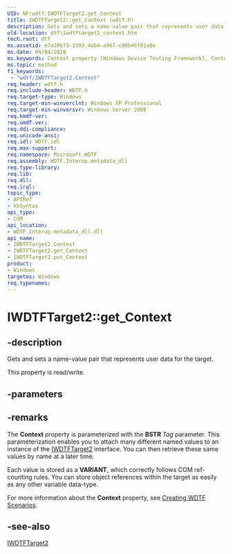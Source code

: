 ```yaml
---
UID: NF:wdtf.IWDTFTarget2.get_Context
title: IWDTFTarget2::get_Context (wdtf.h)
description: Gets and sets a name-value pair that represents user data for the target.
old-location: dtf\iwdtftarget2_context.htm
tech.root: dtf
ms.assetid: e7a19b73-3393-4ab4-a967-c00b46f81a9e
ms.date: 04/04/2018
ms.keywords: Context property [Windows Device Testing Framework], Context property [Windows Device Testing Framework],IWDTFTarget2 interface, IWDTFTarget2 interface [Windows Device Testing Framework],Context property, IWDTFTarget2.Context, IWDTFTarget2.get_Context, IWDTFTarget2::Context, IWDTFTarget2::get_Context, IWDTFTarget2::put_Context, Microsoft.WDTF.IWDTFTarget2.Context, Microsoft::WDTF::IWDTFTarget2::Context, dtf.iwdtftarget2_context, get_Context, ntddk/IWDTFTarget2::Context, ntddk/IWDTFTarget2::get_Context, ntddk/IWDTFTarget2::put_Context
ms.topic: method
f1_keywords:
 - "wdtf/IWDTFTarget2.Context"
req.header: wdtf.h
req.include-header: WDTF.h
req.target-type: Windows
req.target-min-winverclnt: Windows XP Professional
req.target-min-winversvr: Windows Server 2008
req.kmdf-ver: 
req.umdf-ver: 
req.ddi-compliance: 
req.unicode-ansi: 
req.idl: WDTF.idl
req.max-support: 
req.namespace: Microsoft.WDTF
req.assembly: WDTF.Interop.metadata_dll
req.type-library: 
req.lib: 
req.dll: 
req.irql: 
topic_type:
- APIRef
- kbSyntax
api_type:
- COM
api_location:
- WDTF.Interop.metadata_dll.dll
api_name:
- IWDTFTarget2.Context
- IWDTFTarget2.get_Context
- IWDTFTarget2.put_Context
product:
- Windows
targetos: Windows
req.typenames: 
---
```


# IWDTFTarget2::get_Context


## -description


Gets and sets a name-value pair that represents user data for the target.

This property is read/write.


## -parameters


## -remarks



The <b>Context</b> property is parameterized with the 
<b>BSTR </b><i>Tag </i>parameter. This parameterization 
enables you to attach many different named values to an instance of the 
<a href="https://docs.microsoft.com/windows-hardware/drivers/ddi/content/wdtf/nn-wdtf-iwdtftarget2">IWDTFTarget2</a> interface. 
You can then retrieve these same values by name at a later time. 

Each value is stored as a <b>VARIANT</b>, which correctly 
follows COM ref-counting rules. You can store object references within the target as 
easily as any other variable data-type.

For more information about the <b>Context</b> property, 
see <a href="https://docs.microsoft.com/windows-hardware/drivers/wdtf/creating-wdtf-scenarios">Creating WDTF Scenarios</a>.




## -see-also




<a href="https://docs.microsoft.com/windows-hardware/drivers/ddi/content/wdtf/nn-wdtf-iwdtftarget2">IWDTFTarget2</a>
 

 


